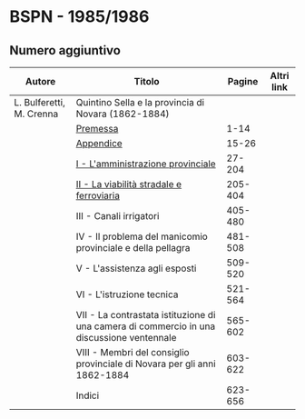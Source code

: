 # BSPN - 1985/1986

## Numero aggiuntivo

| Autore                   | Titolo                                                                                         | Pagine  | Altri link |
|--------------------------|------------------------------------------------------------------------------------------------|---------|------------|
| L. Bulferetti, M. Crenna | Quintino Sella e la provincia di Novara (1862-1884)                                            |         |            |
|                          | [Premessa](https://www.calameo.com/read/0047331289e54efd4e773)                                 | 1-14    |            |
|                          | [Appendice](https://www.calameo.com/read/0047331289e54efd4e773)                                | 15-26   |            |
|                          | [I - L'amministrazione provinciale](https://www.calameo.com/read/0047331289e54efd4e773)        | 27-204  |            |
|                          | [II - La viabilità stradale e ferroviaria](https://www.calameo.com/read/0047331289e54efd4e773) | 205-404 |            |
|                          | III - Canali irrigatori                                                                        | 405-480 |            |
|                          | IV - Il problema del manicomio provinciale e della pellagra                                    | 481-508 |            |
|                          | V - L'assistenza agli esposti                                                                  | 509-520 |            |
|                          | VI - L'istruzione tecnica                                                                      | 521-564 |            |
|                          | VII - La contrastata istituzione di una camera di commercio in una discussione ventennale      | 565-602 |            |
|                          | VIII - Membri del consiglio provinciale di Novara per gli anni 1862-1884                       | 603-622 |            |
|                          | Indici                                                                                         | 623-656 |            |
